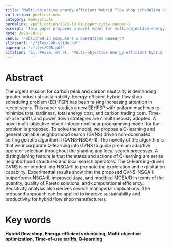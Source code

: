 ```yaml
---
title: "Multi-objective energy-efficient hybrid flow shop scheduling using Q-learning and GVNS driven NSGA-II"
collection: publications
category: manuscripts
permalink: /publication/2023-10-01-paper-title-number-2
excerpt: 'This paper proposes a novel model for multi-objective energy-efficient hybrid flow shop. Time-of-use electricity prices, power down strategy, and uniform parallel machines are considered. To solve the model, we propose a Q-learning and general variable neighborhood search (GVNS) driven non-dominated sorting genetic algorithm II (QVNS-NSGA-II). The novelty of the algorithm is that we incorporate Q-learning into GVNS to guide premium adaptive operator selection throughout the shaking and local search processes.'
date: 2023-10-01
venue: 'Published in Computers & Operations Research'
slidesurl: '/files/COR-slide.pdf'
paperurl: '/files/COR.pdf'
citation: 'Li, Peize, et al. "Multi-objective energy-efficient hybrid flow shop scheduling using Q-learning and GVNS driven NSGA-II." Computers & Operations Research 159 (2023): 106360.'
---
```

# Abstract

The urgent mission for carbon peak and carbon neutrality is demanding greater industrial sustainability. Energy-efficient hybrid flow shop scheduling problem (EEHFSP) has been raising increasing attention in recent years. This paper studies a new EEHFSP with uniform machines to minimize total tardiness, total energy cost, and carbon trading cost. Time-of-use tariffs and power down strategies are simultaneously adopted. A novel multi-objective mixed-integer nonlinear programming model for the problem is proposed. To solve the model, we propose a Q-learning and general variable neighborhood search (GVNS) driven non-dominated sorting genetic algorithm II (QVNS-NSGA-II). The novelty of the algorithm is that we incorporate Q-learning into GVNS to guide premium adaptive operator selection throughout the shaking and local search processes. A distinguishing feature is that the states and actions of Q-learning are set as neighborhood structures and local search operators. The Q-learning-driven GVNS is embedded into NSGA-II to promote the exploration and exploitation capability. Experimental results show that the proposed QVNS-NSGA-II outperforms NSGA-II, improved Jaya, and modified MOEA/D in terms of the quantity, quality of Pareto solutions, and computational efficiency. Sensitivity analysis also derives several managerial implications. The proposed approach can be applied to improve sustainability and productivity for hybrid flow shop manufacturers.



# Key words

**Hybrid flow shop, Energy-efficient scheduling, Multi-objective optimization, Time-of-use tariffs, Q-learning**
